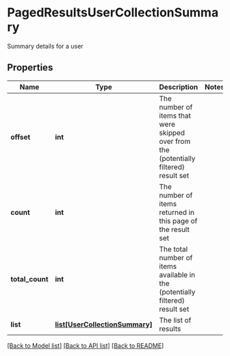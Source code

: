 # PagedResultsUserCollectionSummary

Summary details for a user
## Properties
Name | Type | Description | Notes
------------ | ------------- | ------------- | -------------
**offset** | **int** | The number of items that were skipped over from the (potentially filtered) result set | 
**count** | **int** | The number of items returned in this page of the result set | 
**total_count** | **int** | The total number of items available in the (potentially filtered) result set | 
**list** | [**list[UserCollectionSummary]**](UserCollectionSummary.md) | The list of results | 

[[Back to Model list]](../README.md#documentation-for-models) [[Back to API list]](../README.md#documentation-for-api-endpoints) [[Back to README]](../README.md)


